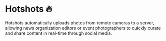 # Hotshots 🔥

Hotshots automatically uploads photos from remote cameras to a server, allowing news organization editors or event photographers to quickly curate and share content in real-time through social media.
